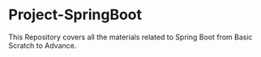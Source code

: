 # Project-SpringBoot
This Repository covers all the materials related to Spring Boot from Basic Scratch to Advance. 
